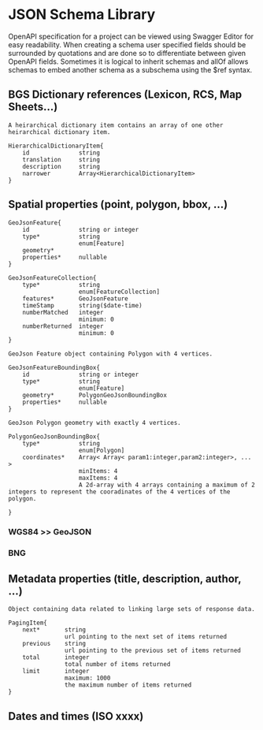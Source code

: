 # JSON Schema Library

OpenAPI specification for a project can be viewed using Swagger Editor for easy readability. 
When creating a schema user specified fields should be surrounded by quotations and are done so to differentiate 
between given OpenAPI fields. Sometimes it is logical to inherit schemas and allOf allows schemas to embed another 
schema as a subschema using the $ref syntax.

## BGS Dictionary references (Lexicon, RCS, Map Sheets...)

```
A heirarchical dictionary item contains an array of one other heirarchical dictionary item.

HierarchicalDictionaryItem{
    id              string
    translation     string
    description     string
    narrower        Array<HierarchicalDictionaryItem>
}
```

## Spatial properties (point, polygon, bbox, ...)
                      
```
GeoJsonFeature{
    id              string or integer
    type*           string
                    enum[Feature]
    geometry*       
    properties*     nullable
}
```

```
GeoJsonFeatureCollection{
    type*           string
                    enum[FeatureCollection]
    features*       GeoJsonFeature
    timeStamp       string($date-time)
    numberMatched   integer
                    minimum: 0
    numberReturned  integer
                    minimum: 0
}
```

```
GeoJson Feature object containing Polygon with 4 vertices. 

GeoJsonFeatureBoundingBox{
    id              string or integer
    type*           string
                    enum[Feature]
    geometry*       PolygonGeoJsonBoundingBox
    properties*     nullable
}
```

```
GeoJson Polygon geometry with exactly 4 vertices.

PolygonGeoJsonBoundingBox{
    type*           string
                    enum[Polygon]
    coordinates*	Array< Array< param1:integer,param2:integer>, ... >
                    minItems: 4
                    maxItems: 4
                    A 2d-array with 4 arrays containing a maximum of 2 integers to represent the cooradinates of the 4 vertices of the polygon.

}
```

### WGS84 >> GeoJSON

### BNG

## Metadata properties (title, description, author, ...)

``` 
Object containing data related to linking large sets of response data.

PagingItem{
    next*       string
                url pointing to the next set of items returned
    previous    string
                url pointing to the previous set of items returned
    total       integer
                total number of items returned
    limit       integer
                maximum: 1000
                the maximum number of items returned    
}
```

## Dates and times (ISO xxxx)